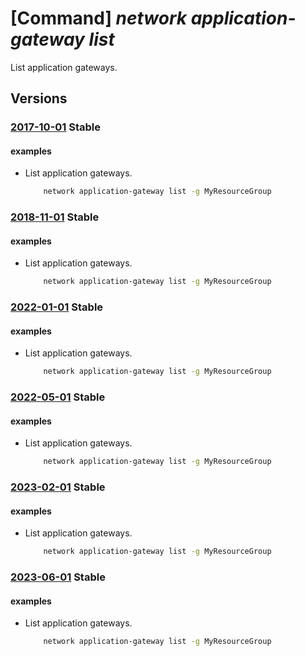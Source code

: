 # [Command] _network application-gateway list_

List application gateways.

## Versions

### [2017-10-01](/Resources/mgmt-plane/L3N1YnNjcmlwdGlvbnMve30vcHJvdmlkZXJzL21pY3Jvc29mdC5uZXR3b3JrL2FwcGxpY2F0aW9uZ2F0ZXdheXM=/2017-10-01.xml) **Stable**

<!-- mgmt-plane /subscriptions/{}/providers/microsoft.network/applicationgateways 2017-10-01 -->
<!-- mgmt-plane /subscriptions/{}/resourcegroups/{}/providers/microsoft.network/applicationgateways 2017-10-01 -->

#### examples

- List application gateways.
    ```bash
        network application-gateway list -g MyResourceGroup
    ```

### [2018-11-01](/Resources/mgmt-plane/L3N1YnNjcmlwdGlvbnMve30vcHJvdmlkZXJzL21pY3Jvc29mdC5uZXR3b3JrL2FwcGxpY2F0aW9uZ2F0ZXdheXM=/2018-11-01.xml) **Stable**

<!-- mgmt-plane /subscriptions/{}/providers/microsoft.network/applicationgateways 2018-11-01 -->
<!-- mgmt-plane /subscriptions/{}/resourcegroups/{}/providers/microsoft.network/applicationgateways 2018-11-01 -->

#### examples

- List application gateways.
    ```bash
        network application-gateway list -g MyResourceGroup
    ```

### [2022-01-01](/Resources/mgmt-plane/L3N1YnNjcmlwdGlvbnMve30vcHJvdmlkZXJzL21pY3Jvc29mdC5uZXR3b3JrL2FwcGxpY2F0aW9uZ2F0ZXdheXM=/2022-01-01.xml) **Stable**

<!-- mgmt-plane /subscriptions/{}/providers/microsoft.network/applicationgateways 2022-01-01 -->
<!-- mgmt-plane /subscriptions/{}/resourcegroups/{}/providers/microsoft.network/applicationgateways 2022-01-01 -->

#### examples

- List application gateways.
    ```bash
        network application-gateway list -g MyResourceGroup
    ```

### [2022-05-01](/Resources/mgmt-plane/L3N1YnNjcmlwdGlvbnMve30vcHJvdmlkZXJzL21pY3Jvc29mdC5uZXR3b3JrL2FwcGxpY2F0aW9uZ2F0ZXdheXM=/2022-05-01.xml) **Stable**

<!-- mgmt-plane /subscriptions/{}/providers/microsoft.network/applicationgateways 2022-05-01 -->
<!-- mgmt-plane /subscriptions/{}/resourcegroups/{}/providers/microsoft.network/applicationgateways 2022-05-01 -->

#### examples

- List application gateways.
    ```bash
        network application-gateway list -g MyResourceGroup
    ```

### [2023-02-01](/Resources/mgmt-plane/L3N1YnNjcmlwdGlvbnMve30vcHJvdmlkZXJzL21pY3Jvc29mdC5uZXR3b3JrL2FwcGxpY2F0aW9uZ2F0ZXdheXM=/2023-02-01.xml) **Stable**

<!-- mgmt-plane /subscriptions/{}/providers/microsoft.network/applicationgateways 2023-02-01 -->
<!-- mgmt-plane /subscriptions/{}/resourcegroups/{}/providers/microsoft.network/applicationgateways 2023-02-01 -->

#### examples

- List application gateways.
    ```bash
        network application-gateway list -g MyResourceGroup
    ```

### [2023-06-01](/Resources/mgmt-plane/L3N1YnNjcmlwdGlvbnMve30vcHJvdmlkZXJzL21pY3Jvc29mdC5uZXR3b3JrL2FwcGxpY2F0aW9uZ2F0ZXdheXM=/2023-06-01.xml) **Stable**

<!-- mgmt-plane /subscriptions/{}/providers/microsoft.network/applicationgateways 2023-06-01 -->
<!-- mgmt-plane /subscriptions/{}/resourcegroups/{}/providers/microsoft.network/applicationgateways 2023-06-01 -->

#### examples

- List application gateways.
    ```bash
        network application-gateway list -g MyResourceGroup
    ```

